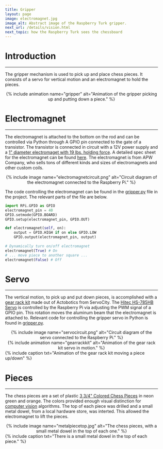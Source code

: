 ```yaml
---
title: Gripper
layout: page
image: electromagnet.jpg
image_alt: Abstract image of the Raspberry Turk gripper.
next_url: /details/vision.html
next_topic: how the Raspberry Turk sees the chessboard
---
```


# Introduction
---

The gripper mechanism is used to pick up and place chess pieces. It consists of a servo for vertical motion and an electromagnet to hold the pieces.

<center>{% include animation name="gripper" alt="Animation of the gripper picking up and putting down a piece." %}</center>

# Electromagnet
---

The electromagnet is attached to the bottom on the rod and can be controlled via Python through A GPIO pin connected to the gate of a transistor. The transistor is connected in circuit with a 12V power supply and a [1" diameter electromaget with 19 lbs. holding force](https://apwelectromagnets.com/em100-12-122.html). A detailed spec sheet for the electromagnet can be found [here](https://apwelectromagnets.com/files/attachments/137/5536.pdf). The electromagnet is from APW Company, who sells tons of different kinds and sizes of electromagnets and other custom coils.

<center>{% include image name="electromagnetcircuit.png" alt="Circuit diagram of the electromagnet connected to the Raspberry Pi." %}</center>

The code controlling the electromagnet can be found in the [gripper.py](https://github.com/joeymeyer/raspberryturk/blob/master/raspberryturk/embedded/motion/gripper.py) file in the project. The relevant parts of the file are below.

```python
import RPi.GPIO as GPIO
electromagnet_pin = 40
GPIO.setmode(GPIO.BOARD)
GPIO.setup(electromagnet_pin, GPIO.OUT)

def electromagnet(self, on):
	output = GPIO.HIGH if on else GPIO.LOW
	GPIO.output(electromagnet_pin, output)
	
# Dynamically turn on/off electromagnet
electromagnet(True) # On
# ... move piece to another square ...
electromagnet(False) # Off
```

# Servo
---

The vertical motion, to pick up and put down pieces, is accomplished with a [gear rack kit](https://www.servocity.com/785-gear-rack-kit-637169) made out of Actobotics from ServoCity. The [Hitec HS-785HB Servo](https://www.servocity.com/hs-785hb-servo) is controlled by the Raspberry Pi via adjusting the PWM signal of a GPIO pin. This rotation moves the aluminum beam that the electromagnet is attached to. Relevant code for controlling the gripper servo in Python is found in [gripper.py](https://github.com/joeymeyer/raspberryturk/blob/master/raspberryturk/embedded/motion/gripper.py).

<center>{% include image name="servocircuit.png" alt="Circuit diagram of the servo connected to the Raspberry Pi." %}</center>

<center>{% include animation name="gearrackkit" alt="Animation of the gear rack kit servo in motion." %}</center>
{% include caption txt="Animation of the gear rack kit moving a piece up/down" %}

# Pieces
---

The chess pieces are a set of plastic [3 3/4" Colored Chess Pieces](http://www.chesshouse.com/3_3_4_Colored_Chess_Pieces_p/e104c.htm?1=1&CartID=0) in neon green and orange. The colors provided enough visual distinction for [computer vision](/details/vision.html) algorithms. The top of each piece was drilled and a small metal dowel, from a local hardware store, was interted. This allowed the electromagnet to lift the pieces.

<center>{% include image name="metalpiecetop.jpg" alt="The chess pieces, with a small metal dowel in the top of each one." %}</center>
{% include caption txt="There is a small metal dowel in the top of each piece." %}
